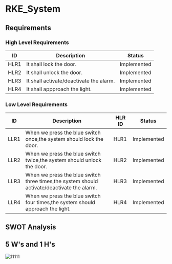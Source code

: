 # RKE_System


## Requirements


### High Level Requirements

| ID| Description|Status|
|---|------------|------|
|HLR1|It shall lock the door.|Implemented |
|HLR2|It shall unlock the door.|Implemented|
|HLR3|It shall activate/deactivate the alarm.|Implemented |
|HLR4|It shall appproach the light.|Implemented |



### Low Level Requirements

|ID|Description|HLR ID|Status|
|--|-----------|------|-------|
|LLR1|When we press the blue switch once,the system should lock the door.|HLR1|Implemented |
|LLR2|When we press the blue switch twice,the system should unlock the door.|HLR2|Implemented |
|LLR3|When we press the blue switch three times,the system should activate/deactivate the alarm.|HLR3|Implemented |
|LLR4|When we press the blue switch four times,the system should approach the light.|HLR4|Implemented |




## SWOT Analysis


## 5 W's and 1 H's
![11111](https://user-images.githubusercontent.com/82749120/157889756-8a7f10cd-23f1-4902-97b7-cfa625acb4f0.png)
